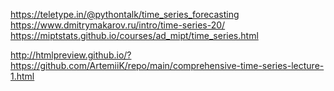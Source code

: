 https://teletype.in/@pythontalk/time_series_forecasting
https://www.dmitrymakarov.ru/intro/time-series-20/
https://miptstats.github.io/courses/ad_mipt/time_series.html

http://htmlpreview.github.io/?https://github.com/ArtemiiK/repo/main/comprehensive-time-series-lecture-1.html
